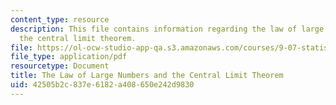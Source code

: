 ```yaml
---
content_type: resource
description: This file contains information regarding the law of large numbers and
  the central limit theorem.
file: https://ol-ocw-studio-app-qa.s3.amazonaws.com/courses/9-07-statistics-for-brain-and-cognitive-science-fall-2016/42505b2c837e6182a408650e242d9830_MIT9_07F16_lec7.pdf
file_type: application/pdf
resourcetype: Document
title: The Law of Large Numbers and the Central Limit Theorem
uid: 42505b2c-837e-6182-a408-650e242d9830
---
```

